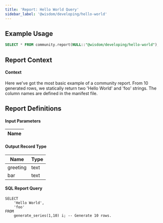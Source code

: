 ```yaml
---
title: 'Report: Hello World Query'
sidebar_label: '@wisdom/developing/hello-world'
---
```



## Example Usage

```sql
SELECT * FROM community.report(NULL::"@wisdom/developing/hello-world");
```


## Report Context



#### Context
Here we've got the most basic example of a community report. From 10 generated rows, we statically return two 'Hello World' and 'foo' strings. The column names are defined in the manifest file.


## Report Definitions

#### Input Parameters


| Name                                               |
|----------------------------------------------------|



#### Output Record Type


| Name                           | Type                 |
|--------------------------------|----------------------|
| greeting                       | text                 |
| bar                            | text                 |



#### SQL Report Query

```
SELECT 
    'Hello World',
    'foo'
FROM
    generate_series(1,10) i; -- Generate 10 rows.
```

    